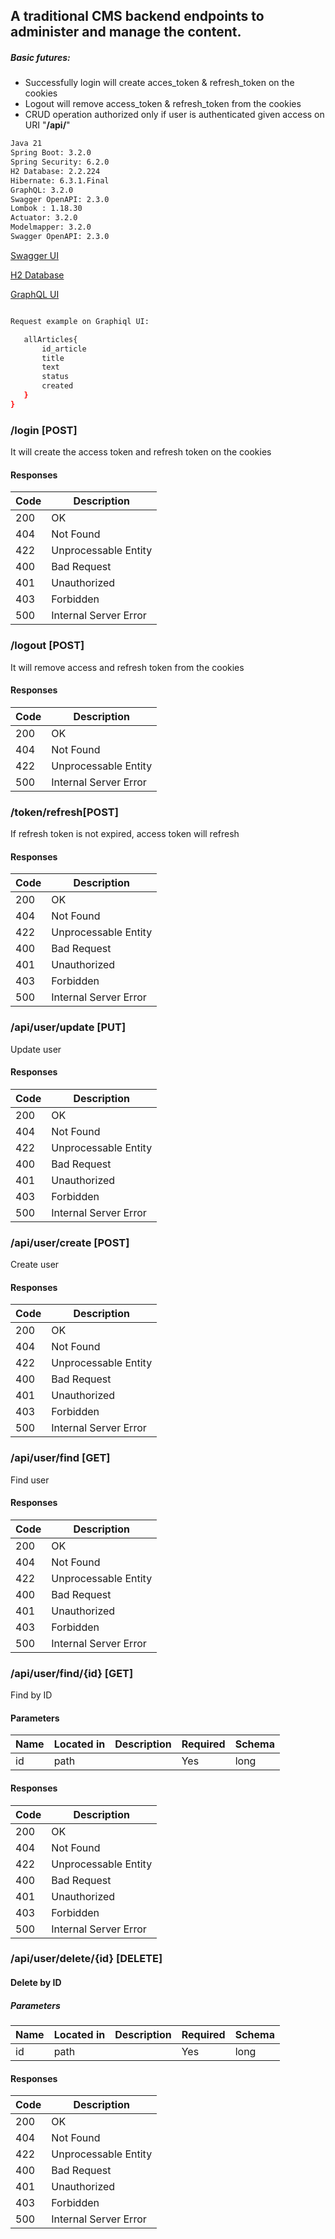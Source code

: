 ## A traditional CMS backend endpoints to administer and manage the content.


##### Basic futures:  
   - Successfully login will create acces_token & refresh_token on the cookies
   - Logout will remove access_token & refresh_token from the cookies
   - CRUD operation authorized only if user is authenticated given access on URI "**/api/**"  
   
```bash
Java 21    
Spring Boot: 3.2.0
Spring Security: 6.2.0  
H2 Database: 2.2.224
Hibernate: 6.3.1.Final
GraphQL: 3.2.0
Swagger OpenAPI: 2.3.0
Lombok : 1.18.30
Actuator: 3.2.0
Modelmapper: 3.2.0 
Swagger OpenAPI: 2.3.0

```
   
 [Swagger UI](http://localhost:8080/app/swagger-ui/index.html)
 
 [H2 Database](http://localhost:8080/app/h2)  
 
 [GraphQL UI](http://localhost:8080/cms/graphiql?path=/cms/graphql)
 
 ```bash
 
 Request example on Graphiql UI:

    allArticles{
        id_article
        title
        text
        status
        created
    }
}
```


 
### /login [POST] 
It will create the access token and refresh token on the cookies
#### Responses

| Code | Description |
| ---- | ----------- |
| 200  | OK |
| 404  | Not Found |
| 422  | Unprocessable Entity |
| 400  | Bad Request
| 401  | Unauthorized   
| 403  | Forbidden |
| 500  | Internal Server Error |

### /logout [POST] 
It will remove access and refresh token from the cookies
#### Responses

| Code | Description |
| ---- | ----------- |
| 200  | OK |
| 404  | Not Found |
| 422  | Unprocessable Entity |
| 500  | Internal Server Error |

### /token/refresh[POST] 
If refresh token is not expired, access token will refresh 
#### Responses

| Code | Description |
| ---- | ----------- |
| 200  | OK |
| 404  | Not Found |
| 422  | Unprocessable Entity |
| 400  | Bad Request
| 401  | Unauthorized   
| 403  | Forbidden |
| 500  | Internal Server Error |
  
### /api/user/update [PUT]
Update user
#### Responses

| Code | Description |
| ---- | ----------- |
| 200  | OK |
| 404  | Not Found |
| 422  | Unprocessable Entity |
| 400  | Bad Request
| 401  | Unauthorized   
| 403  | Forbidden |
| 500  | Internal Server Error |

### /api/user/create [POST]
Create user
#### Responses

| Code | Description |
| ---- | ----------- |
| 200  | OK |
| 404  | Not Found |
| 422  | Unprocessable Entity |
| 400  | Bad Request
| 401  | Unauthorized   
| 403  | Forbidden |
| 500  | Internal Server Error |

### /api/user/find [GET]
Find user
#### Responses

| Code | Description |
| ---- | ----------- |
| 200  | OK |
| 404  | Not Found |
| 422  | Unprocessable Entity |
| 400  | Bad Request
| 401  | Unauthorized   
| 403  | Forbidden |
| 500  | Internal Server Error |

### /api/user/find/{id} [GET]
Find by ID 
#### Parameters

| Name | Located in | Description | Required | Schema |
| ---- | ---------- | ----------- | -------- |  ----- |
| id   |    path    |             |   Yes    |   long |

#### Responses

| Code | Description |
| ---- | ----------- |
| 200  | OK |
| 404  | Not Found |
| 422  | Unprocessable Entity |
| 400  | Bad Request
| 401  | Unauthorized   
| 403  | Forbidden |
| 500  | Internal Server Error |

### /api/user/delete/{id} [DELETE]
#### Delete by ID
##### Parameters

| Name | Located in | Description | Required | Schema |
| ---- | ---------- | ----------- | -------- | ----   |
| id   | path       |             |    Yes   |   long |

#### Responses

| Code | Description |
| ---- | ----------- |
| 200 | OK |
| 404 | Not Found |
| 422 | Unprocessable Entity |
| 400  | Bad Request
| 401  | Unauthorized   
| 403  | Forbidden |
| 500  | Internal Server Error |